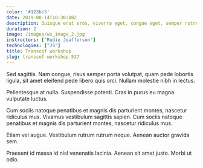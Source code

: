 ```yaml
---
color: '#123bc5'
date: 2019-08-14T10:30:08Z
description: Quisque erat eros, viverra eget, congue eget, semper rutrum, nulla.
duration: 2
image: /images/ws_image_2.jpg
instructors: ["Rudie Jeafferson"]
technologies: ["JS"]
title: Transcof workshop
slug: transcof-workshop-537
---
```

Sed sagittis. Nam congue, risus semper porta volutpat, quam pede lobortis ligula, sit amet eleifend pede libero quis orci. Nullam molestie nibh in lectus.

Pellentesque at nulla. Suspendisse potenti. Cras in purus eu magna vulputate luctus.

Cum sociis natoque penatibus et magnis dis parturient montes, nascetur ridiculus mus. Vivamus vestibulum sagittis sapien. Cum sociis natoque penatibus et magnis dis parturient montes, nascetur ridiculus mus.

Etiam vel augue. Vestibulum rutrum rutrum neque. Aenean auctor gravida sem.

Praesent id massa id nisl venenatis lacinia. Aenean sit amet justo. Morbi ut odio.
